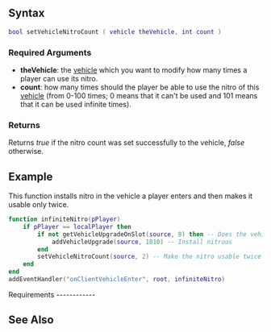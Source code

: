 Syntax
------

``` lua
bool setVehicleNitroCount ( vehicle theVehicle, int count )
```

### Required Arguments

-   **theVehicle**: the [vehicle](/docs/vehicle.md "wikilink") which you want to modify how many times a player can use its nitro.
-   **count**: how many times should the player be able to use the nitro of this [vehicle](/docs/vehicle.md "wikilink") (from 0-100 times; 0 means that it can't be used and 101 means that it can be used infinite times).

### Returns

Returns *true* if the nitro count was set successfully to the vehicle, *false* otherwise.

Example
-------

<section name="Client" class="client" show="true">
This function installs nitro in the vehicle a player enters and then makes it usable only twice.

``` lua
function infiniteNitro(pPlayer)
    if pPlayer == localPlayer then
        if not getVehicleUpgradeOnSlot(source, 8) then -- Does the vehicle have nitro installed or not
            addVehicleUpgrade(source, 1010) -- Install nitrous
        end
        setVehicleNitroCount(source, 2) -- Make the nitro usable twice
    end
end
addEventHandler("onClientVehicleEnter", root, infiniteNitro)
```

</section>
Requirements
------------

See Also
--------
